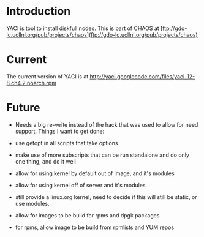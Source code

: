 # Introduction #

YACI is tool to install diskfull nodes. This is part of CHAOS at [ftp://gdo-lc.ucllnl.org/pub/projects/chaos](ftp://gdo-lc.ucllnl.org/pub/projects/chaos)

# Current #

The current version of YACI is at http://yaci.googlecode.com/files/yaci-12-8.ch4.2.noarch.rpm

# Future #

- Needs a big re-write instead of the hack that was used to allow for need support. Things I want to get done:

- use getopt in all scripts that take options

- make use of more subscripts that can be run standalone and do only one thing, and do it well

- allow for using kernel by default out of image, and it's modules

- allow for using kernel off of server and it's modules

- still provide a linux.org kernel, need to decide if this will still be static, or use modules.

- allow for images to be build for rpms and dpgk packages

- for rpms, allow image to be build from rpmlists and YUM repos